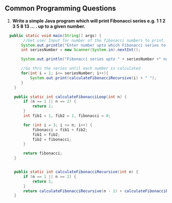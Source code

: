  Common Programming Questions
--------------------------------------------------------------------------------------------------------
1) **Write a simple Java program which will print Fibonacci series e.g. 1 1 2 3 5 8 13 ... . up to a given number.**

````java
  public static void main(String[] args) {
        //Get user Input for number of the fibonacci numbers to print.
       System.out.println("Enter number upto which Fibonacci series to print: ");
       int seriesNumber = new Scanner(System.in).nextInt();

       System.out.println("Fibonacci series upto " + seriesNumber +" numbers : ");

       //Go thru the series until each number is calculated
       for(int i = 1; i<= seriesNumber; i++){
           System.out.print(calculateFibonacciRecursive(i) + " ");
       }
    }

    public static int calculateFibonacciLoop(int n) {
        if (n == 1 || n == 2) {
            return 1;
        }
        int fib1 = 1, fib2 = 1, fibonacci = 0;

        for (int i = 3; i <= n; i++) {
            fibonacci = fib1 + fib2;
            fib1 = fib2;
            fib2 = fibonacci;
        }

        return fibonacci;
    }


    public static int calculateFibonacciRecursive(int n) {
        if (n == 1 || n == 2) {
            return 1;
        }
        return calculateFibonacciRecursive(n - 1) + calculateFibonacciRecursive( n - 2);
    }
````